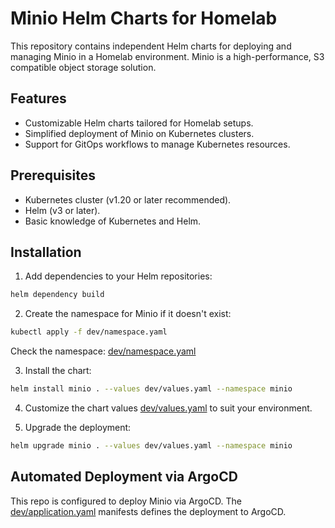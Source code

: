 # Minio Helm Charts for Homelab

This repository contains independent Helm charts for deploying and managing Minio in a Homelab environment. Minio is a high-performance, S3 compatible object storage solution.

## Features

- Customizable Helm charts tailored for Homelab setups.
- Simplified deployment of Minio on Kubernetes clusters.
- Support for GitOps workflows to manage Kubernetes resources.

## Prerequisites

- Kubernetes cluster (v1.20 or later recommended).
- Helm (v3 or later).
- Basic knowledge of Kubernetes and Helm.

## Installation

1. Add dependencies to your Helm repositories:

```bash
helm dependency build
```

2. Create the namespace for Minio if it doesn't exist:

```bash
kubectl apply -f dev/namespace.yaml
```

Check the namespace: [dev/namespace.yaml](dev/namespace.yaml)

3. Install the chart:
```bash
helm install minio . --values dev/values.yaml --namespace minio
```

4. Customize the chart values [dev/values.yaml](dev/values.yaml) to suit your environment.

5. Upgrade the deployment:

```bash
helm upgrade minio . --values dev/values.yaml --namespace minio
```

## Automated Deployment via ArgoCD

This repo is configured to deploy Minio via ArgoCD. The [dev/application.yaml](dev/application.yaml) manifests defines the deployment to ArgoCD.